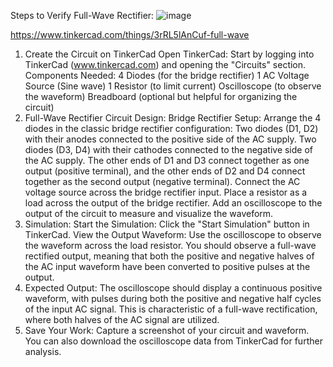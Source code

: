 Steps to Verify Full-Wave Rectifier:
![image](https://github.com/user-attachments/assets/87c6f117-7cae-4c9c-a6c5-1a4047e2fa7f)

https://www.tinkercad.com/things/3rRL5lAnCuf-full-wave


1. Create the Circuit on TinkerCad
Open TinkerCad: Start by logging into TinkerCad (www.tinkercad.com) and opening the "Circuits" section.
Components Needed:
4 Diodes (for the bridge rectifier)
1 AC Voltage Source (Sine wave)
1 Resistor (to limit current)
Oscilloscope (to observe the waveform)
Breadboard (optional but helpful for organizing the circuit)
2. Full-Wave Rectifier Circuit Design:
Bridge Rectifier Setup:
Arrange the 4 diodes in the classic bridge rectifier configuration:
Two diodes (D1, D2) with their anodes connected to the positive side of the AC supply.
Two diodes (D3, D4) with their cathodes connected to the negative side of the AC supply.
The other ends of D1 and D3 connect together as one output (positive terminal), and the other ends of D2 and D4 connect together as the second output (negative terminal).
Connect the AC voltage source across the bridge rectifier input.
Place a resistor as a load across the output of the bridge rectifier.
Add an oscilloscope to the output of the circuit to measure and visualize the waveform.
3. Simulation:
Start the Simulation: Click the "Start Simulation" button in TinkerCad.
View the Output Waveform:
Use the oscilloscope to observe the waveform across the load resistor.
You should observe a full-wave rectified output, meaning that both the positive and negative halves of the AC input waveform have been converted to positive pulses at the output.
4. Expected Output:
The oscilloscope should display a continuous positive waveform, with pulses during both the positive and negative half cycles of the input AC signal.
This is characteristic of a full-wave rectification, where both halves of the AC signal are utilized.
5. Save Your Work:
Capture a screenshot of your circuit and waveform.
You can also download the oscilloscope data from TinkerCad for further analysis.
